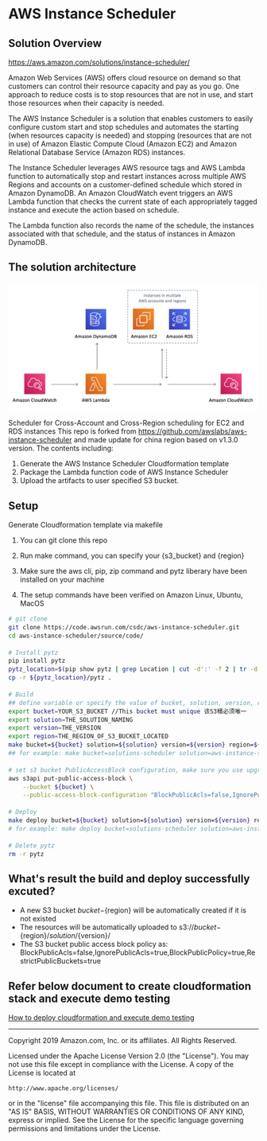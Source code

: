 # AWS Instance Scheduler

## Solution Overview
https://aws.amazon.com/solutions/instance-scheduler/

Amazon Web Services (AWS) offers cloud resource on demand so that customers can control their resource capacity and pay as you go. One approach to reduce costs is to stop resources that are not in use, and start those resources when their capacity is needed.

The AWS Instance Scheduler is a solution that enables customers to easily configure custom start and stop schedules and automates the starting (when resources capacity is needed) and stopping
(resources that are not in use) of Amazon Elastic Compute Cloud (Amazon EC2) and Amazon Relational Database Service (Amazon RDS) instances.

The Instance Scheduler leverages AWS resource tags and AWS Lambda function to automatically stop and restart instances across multiple AWS Regions and accounts on a customer-defined schedule which stored in Amazon DynamoDB. An Amazon CloudWatch event triggers an AWS Lambda function that checks the current state of each appropriately tagged instance and execute the action based on schedule.

The Lambda function also records the name of the schedule, the instances associated with that schedule, and the status of instances in Amazon DynamoDB.

## The solution architecture
![](resource/images/instance-scheduler-architecture.png)

Scheduler for Cross-Account and Cross-Region scheduling for EC2 and RDS instances
This repo is forked from https://github.com/awslabs/aws-instance-scheduler and made update for china region based on v1.3.0 version. The contents including:
1. Generate the AWS Instance Scheduler Cloudformation template
2. Package the Lambda function code of AWS Instance Scheduler
3. Upload the artifacts to user specified S3 bucket.

## Setup
Generate Cloudformation template via makefile

1. You can git clone this repo 

2. Run make command, you can specify your {s3_bucket} and {region} 

3. Make sure the aws cli, pip, zip command and pytz liberary have been installed on your machine

4. The setup commands have been verified on Amazon Linux, Ubuntu, MacOS

```bash
# git clone
git clone https://code.awsrun.com/csdc/aws-instance-scheduler.git
cd aws-instance-scheduler/source/code/

# Install pytz
pip install pytz
pytz_location=$(pip show pytz | grep Location | cut -d':' -f 2 | tr -d " ")
cp -r ${pytz_location}/pytz .

# Build
## define variable or specify the value of bucket, solution, version, region
export bucket=YOUR_S3_BUCKET //This bucket must unique 该S3桶必须唯一
export solution=THE_SOLUTION_NAMING
export version=THE_VERSION
export region=THE_REGION_OF_S3_BUCKET_LOCATED
make bucket=${bucket} solution=${solution} version=${version} region=${region}
## for example: make bucket=solutions-scheduler solution=aws-instance-scheduler version=v1.3.0 region=cn-northwest-1

# set s3 bucket PublicAccessBlock configuration, make sure you use upgrade your aws cli > 1.18
aws s3api put-public-access-block \
    --bucket ${bucket} \
    --public-access-block-configuration "BlockPublicAcls=false,IgnorePublicAcls=true,BlockPublicPolicy=true,RestrictPublicBuckets=true" --region ${region}

# Deploy
make deploy bucket=${bucket} solution=${solution} version=${version} region=${region}
# for example: make deploy bucket=solutions-scheduler solution=aws-instance-scheduler version=v1.3.0 region=cn-northwest-1

# Delete pytz
rm -r pytz
```

## What's result the build and deploy successfully excuted? 
- A new S3 bucket ${bucket}-${region} will be automatically created if it is not existed
- The resources will be automatically uploaded to s3://${bucket}-${region}/${solution}/${version}/
- The S3 bucket public access block policy as: BlockPublicAcls=false,IgnorePublicAcls=true,BlockPublicPolicy=true,RestrictPublicBuckets=true

## Refer below document to create cloudformation stack and execute demo testing 

[How to deploy cloudformation and execute demo testing](Testing.md)


***

Copyright 2019 Amazon.com, Inc. or its affiliates. All Rights Reserved.

Licensed under the Apache License Version 2.0 (the "License"). You may not use this file except in compliance with the License. A copy of the License is located at

    http://www.apache.org/licenses/

or in the "license" file accompanying this file. This file is distributed on an "AS IS" BASIS, WITHOUT WARRANTIES OR CONDITIONS OF ANY KIND, express or implied. See the License for the specific language governing permissions and limitations under the License.
